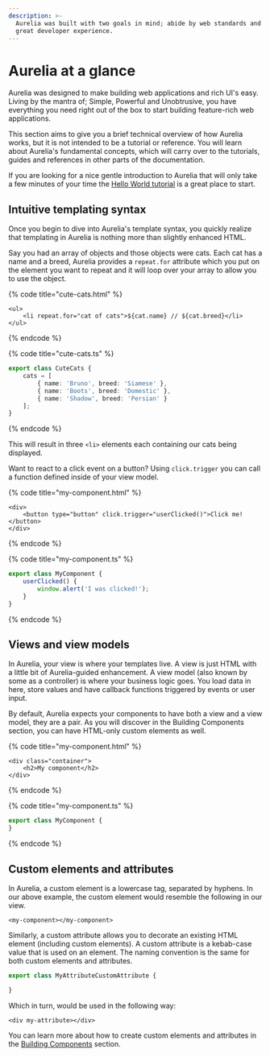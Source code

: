 ```yaml
---
description: >-
  Aurelia was built with two goals in mind; abide by web standards and provide a
  great developer experience.
---
```


# Aurelia at a glance

Aurelia was designed to make building web applications and rich UI's easy. Living by the mantra of; Simple, Powerful and Unobtrusive, you have everything you need right out of the box to start building feature-rich web applications.

This section aims to give you a brief technical overview of how Aurelia works, but it is not intended to be a tutorial or reference. You will learn about Aurelia's fundamental concepts, which will carry over to the tutorials, guides and references in other parts of the documentation.

If you are looking for a nice gentle introduction to Aurelia that will only take a few minutes of your time the [Hello World tutorial](quick-start-guide/) is a great place to start.

## Intuitive templating syntax

Once you begin to dive into Aurelia's template syntax, you quickly realize that templating in Aurelia is nothing more than slightly enhanced HTML.

Say you had an array of objects and those objects were cats. Each cat has a name and a breed, Aurelia provides a `repeat.for` attribute which you put on the element you want to repeat and it will loop over your array to allow you to use the object.

{% code title="cute-cats.html" %}
```markup
<ul>
    <li repeat.for="cat of cats">${cat.name} // ${cat.breed}</li>
</ul>
```
{% endcode %}

{% code title="cute-cats.ts" %}
```typescript
export class CuteCats {
    cats = [
        { name: 'Bruno', breed: 'Siamese' },
        { name: 'Boots', breed: 'Domestic' },
        { name: 'Shadow', breed: 'Persian' }
    ];
}
```
{% endcode %}

This will result in three `<li>` elements each containing our cats being displayed.

Want to react to a click event on a button? Using `click.trigger` you can call a function defined inside of your view model.

{% code title="my-component.html" %}
```markup
<div>
    <button type="button" click.trigger="userClicked()">Click me!</button>
</div>
```
{% endcode %}

{% code title="my-component.ts" %}
```typescript
export class MyComponent {
    userClicked() {
        window.alert('I was clicked!');
    }
}
```
{% endcode %}

## Views and view models

In Aurelia, your view is where your templates live. A view is just HTML with a little bit of Aurelia-guided enhancement. A view model \(also known by some as a controller\) is where your business logic goes. You load data in here, store values and have callback functions triggered by events or user input.

By default, Aurelia expects your components to have both a view and a view model, they are a pair. As you will discover in the Building Components section, you can have HTML-only custom elements as well.

{% code title="my-component.html" %}
```markup
<div class="container">
    <h2>My component</h2>
</div>
```
{% endcode %}

{% code title="my-component.ts" %}
```typescript
export class MyComponent {
}
```
{% endcode %}

## Custom elements and attributes

In Aurelia, a custom element is a lowercase tag, separated by hyphens. In our above example, the custom element would resemble the following in our view.

```markup
<my-component></my-component>
```

Similarly, a custom attribute allows you to decorate an existing HTML element \(including custom elements\). A custom attribute is a kebab-case value that is used on an element. The naming convention is the same for both custom elements and attributes.

```typescript
export class MyAttributeCustomAttribute {

}
```

Which in turn, would be used in the following way:

```markup
<div my-attribute></div>
```

You can learn more about how to create custom elements and attributes in the [Building Components]() section.

